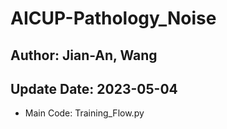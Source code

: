 # AICUP-Pathology_Noise
## Author: Jian-An, Wang
## Update Date: 2023-05-04

- Main Code: Training_Flow.py